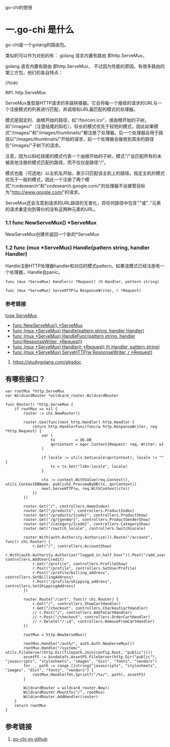 go-chi的使用



# 一.go-chi 是什么

go-chi是一个golang的路由包。

类似的可以作为对别的有：   golang 语言内置有路由 即http.ServeMux，

golang 语言内置有路由 即http.ServeMux， 不过因为性能的原因，有很多路由的第三方包，他们的各自特点：

//todo



##1. http.ServeMux

ServeMux类型是HTTP请求的多路转接器。它会将每一个接收的请求的URL与一个注册模式的列表进行匹配，并调用和URL最匹配的模式的处理器。

模式是固定的、由根开始的路径，如"/favicon.ico"，或由根开始的子树，如"/images/"（注意结尾的斜杠）。较长的模式优先于较短的模式，因此如果模式"/images/"和"/images/thumbnails/"都注册了处理器，后一个处理器会用于路径以"/images/thumbnails/"开始的请求，前一个处理器会接收到其余的路径在"/images/"子树下的请求。

注意，因为以斜杠结尾的模式代表一个由根开始的子树，模式"/"会匹配所有的未被其他注册的模式匹配的路径，而不仅仅是路径"/"。

模式也能（可选地）以主机名开始，表示只匹配该主机上的路径。指定主机的模式优先于一般的模式，因此一个注册了两个模式"/codesearch"和"codesearch.google.com/"的处理器不会接管目标为"<http://www.google.com/>"的请求。

ServeMux还会注意到请求的URL路径的无害化，将任何路径中包含"."或".."元素的请求重定向到等价的没有这两种元素的URL。

### 

### 1.1 func NewServeMux() *ServeMux

NewServeMux创建并返回一个新的*ServeMux

### 1.2 func (mux *ServeMux) Handle(pattern string, handler Handler)

Handle注册HTTP处理器handler和对应的模式pattern。如果该模式已经注册有一个处理器，Handle会panic。

```
func (mux *ServeMux) Handler(r *Request) (h Handler, pattern string)
```

```
func (mux *ServeMux) ServeHTTP(w ResponseWriter, r *Request)
```



### 参考链接



[type ServeMux](https://studygolang.com/static/pkgdoc/pkg/net_http.htm#ServeMux)

- [func NewServeMux() *ServeMux](https://studygolang.com/static/pkgdoc/pkg/net_http.htm#NewServeMux)
- [func (mux *ServeMux) Handle(pattern string, handler Handler)](https://studygolang.com/static/pkgdoc/pkg/net_http.htm#ServeMux.Handle)
- [func (mux *ServeMux) HandleFunc(pattern string, handler func(ResponseWriter, *Request))](https://studygolang.com/static/pkgdoc/pkg/net_http.htm#ServeMux.HandleFunc)
- [func (mux *ServeMux) Handler(r *Request) (h Handler, pattern string)](https://studygolang.com/static/pkgdoc/pkg/net_http.htm#ServeMux.Handler)
- [func (mux *ServeMux) ServeHTTP(w ResponseWriter, r *Request)](https://studygolang.com/static/pkgdoc/pkg/net_http.htm#ServeMux.ServeHTTP)

1. https://studygolang.com/pkgdoc



## 有哪些接口？

```
var rootMux *http.ServeMux
var WildcardRouter *wildcard_router.WildcardRouter

func Router() *http.ServeMux {
	if rootMux == nil {
		router := chi.NewRouter()

		router.Use(func(next http.Handler) http.Handler {
			return http.HandlerFunc(func(w http.ResponseWriter, req *http.Request) {
				var (
					tx         = db.DB
					qorContext = &qor.Context{Request: req, Writer: w}
				)

				if locale := utils.GetLocale(qorContext); locale != "" {
					tx = tx.Set("l10n:locale", locale)
				}

				ctx := context.WithValue(req.Context(), utils.ContextDBName, publish2.PreviewByDB(tx, qorContext))
				next.ServeHTTP(w, req.WithContext(ctx))
			})
		})

		router.Get("/", controllers.HomeIndex)
		router.Get("/products", controllers.ProductIndex)
		router.Get("/products/{code}", controllers.ProductShow)
		router.Get("/g/{gender}", controllers.ProductGenderShow)
		router.Get("/category/{code}", controllers.CategoryShow)
		router.Get("/switch_locale", controllers.SwitchLocale)

		router.With(auth.Authority.Authorize()).Route("/account", func(r chi.Router) {
			r.Get("/", controllers.AccountShow)
			r.With(auth.Authority.Authorize("logged_in_half_hour")).Post("/add_user_credit", controllers.AddUserCredit)
			r.Get("/profile", controllers.ProfileShow)
			r.Post("/profile", controllers.SetUserProfile)
			r.Post("/profile/billing_address", controllers.SetBillingAddress)
			r.Post("/profile/shipping_address", controllers.SetShippingAddress)
		})

		router.Route("/cart", func(r chi.Router) {
			r.Get("/", controllers.ShowCartHandler)
			r.Get("/checkout", controllers.CheckoutCartHandler)
			// r.Post("/", controllers.AddToCartHandler)
			// r.Post("/checkout", controllers.OrderCartHandler)
			// r.Delete("/:id", controllers.RemoveFromCartHandler)
		})

		rootMux = http.NewServeMux()

		rootMux.Handle("/auth/", auth.Auth.NewServeMux())
		rootMux.Handle("/system/", utils.FileServer(http.Dir(filepath.Join(config.Root, "public"))))
		assetFS := bindatafs.AssetFS.FileServer(http.Dir("public"), "javascripts", "stylesheets", "images", "dist", "fonts", "vendors")
		for _, path := range []string{"javascripts", "stylesheets", "images", "dist", "fonts", "vendors"} {
			rootMux.Handle(fmt.Sprintf("/%s/", path), assetFS)
		}

		WildcardRouter = wildcard_router.New()
		WildcardRouter.MountTo("/", rootMux)
		WildcardRouter.AddHandler(router)
	}
	return rootMux
}
```









## 参考链接

1. [go-chi on github](https://github.com/go-chi/chi)

